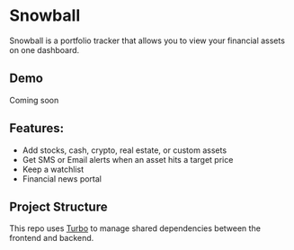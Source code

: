 # Snowball

Snowball is a portfolio tracker that allows you to view your financial assets on one dashboard.

## Demo

Coming soon

## Features:

- Add stocks, cash, crypto, real estate, or custom assets
- Get SMS or Email alerts when an asset hits a target price
- Keep a watchlist
- Financial news portal

## Project Structure

This repo uses [Turbo](https://turbo.build/) to manage shared dependencies between the frontend and backend.
